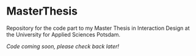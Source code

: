 # MasterThesis
Repository for the code part to my Master Thesis in Interaction Design at the University for Applied Sciences Potsdam.

_Code coming soon, please check back later!_
